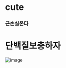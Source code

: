 # cute

### 근손실온다
# 단백질보충하자
![image](https://user-images.githubusercontent.com/93583713/139829321-de8140f1-d7a6-43a5-8114-69ac6161fd00.png)
